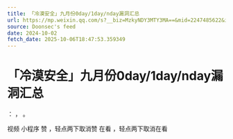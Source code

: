 ```yaml
---
title: 「冷漠安全」九月份0day/1day/nday漏洞汇总
url: https://mp.weixin.qq.com/s?__biz=MzkyNDY3MTY3MA==&mid=2247485622&idx=1&sn=d3236f8be8aeac1dca9cd4585ebd5f5d
source: Doonsec's feed
date: 2024-10-02
fetch_date: 2025-10-06T18:47:53.359349
---
```


# 「冷漠安全」九月份0day/1day/nday漏洞汇总

：
，
。

视频
小程序
赞
，轻点两下取消赞
在看
，轻点两下取消在看
